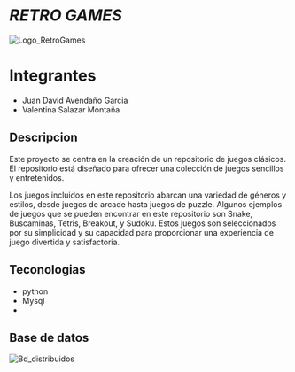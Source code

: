 # *RETRO GAMES*
![Logo_RetroGames](https://github.com/valsalazar28/proyectoDistribuidos/assets/141972525/1ad2ae10-d764-4cb3-9165-945cafcdc0db)

# Integrantes
* Juan David Avendaño Garcia
* Valentina Salazar Montaña

## Descripcion
Este proyecto se centra en la creación de un repositorio de juegos clásicos. 
El repositorio está diseñado para ofrecer una colección de juegos sencillos y entretenidos.

Los juegos incluidos en este repositorio abarcan una variedad de géneros y estilos, desde juegos de arcade hasta juegos de puzzle. 
Algunos ejemplos de juegos que se pueden encontrar en este repositorio son Snake, Buscaminas, Tetris, Breakout, y Sudoku. 
Estos juegos son seleccionados por su simplicidad y su capacidad para proporcionar una experiencia de juego divertida y satisfactoria.

## Teconologias
- python
- Mysql
- 

## Base de datos 
![Bd_distribuidos](https://github.com/valsalazar28/proyectoDistribuidos/assets/141972525/843560da-9adb-4c2c-a316-3e436e2fce22)

